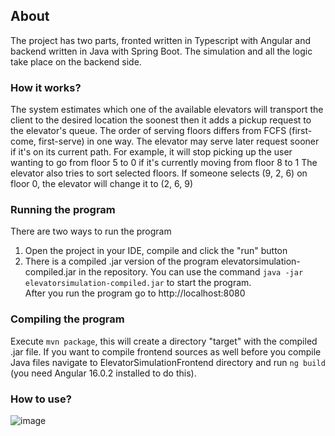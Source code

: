 ## About

The project has two parts, fronted written in Typescript with Angular and backend written in Java with Spring Boot.
The simulation and all the logic take place on the backend side.

### How it works?

The system estimates which one of the available elevators will transport the client to the desired location the soonest
then it adds a pickup request to the elevator's queue. The order of serving floors differs from FCFS
(first-come, first-serve) in one way. The elevator may serve later request sooner if it's on its current path.
For example, it will stop picking up the user wanting to go from floor 5 to 0 if it's currently moving from floor 8 to 1
The elevator also tries to sort selected floors. If someone selects (9, 2, 6) on floor 0, the elevator will change it
to (2, 6, 9)

### Running the program

There are two ways to run the program

1. Open the project in your IDE, compile and click the "run" button
2. There is a compiled .jar version of the program elevatorsimulation-compiled.jar in the repository. You can use the
   command
   `java -jar elevatorsimulation-compiled.jar` to start the program.   
   After you run the program go to http://localhost:8080

### Compiling the program

Execute `mvn package`, this will create a directory "target" with the compiled .jar file.
If you want to compile frontend sources as well before you compile Java files navigate to ElevatorSimulationFrontend
directory and
run `ng build` (you need Angular 16.0.2 installed to do this).

### How to use?
![image](https://github.com/KrzysztofProgramming/Elevator-Simulation/assets/61599048/d7c771e2-2f16-48c9-820c-81a9a03b828a)
